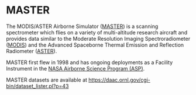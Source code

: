 # MASTER

The MODIS/ASTER Airborne Simulator ([MASTER](https://masterprojects.jpl.nasa.gov/)) is a scanning spectrometer which flies on a variety of multi-altitude research aircraft and provides data similar to the Moderate Resolution Imaging Spectroradiometer ([MODIS](https://modis.gsfc.nasa.gov/)) and the Advanced Spaceborne Thermal Emission and Reflection Radiometer ([ASTER](https://asterweb.jpl.nasa.gov/)). 

MASTER first flew in 1998 and has ongoing deployments as a Facility Instrument in the [NASA Airborne Science Program (ASP)](https://airbornescience.nasa.gov/). 

MASTER datasets are available at https://daac.ornl.gov/cgi-bin/dataset_lister.pl?p=43